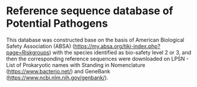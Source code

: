 # Reference sequence database of Potential Pathogens
This database was constructed base on the basis of American Biological Safety Association (ABSA) (https://my.absa.org/tiki-index.php?page=Riskgroups) with the species identified as bio-safety level 2 or 3, and then the corresponding reference sequences were downloaded on LPSN - List of Prokaryotic names with Standing in Nomenclature (https://www.bacterio.net/) and GeneBank (https://www.ncbi.nlm.nih.gov/genbank/).
